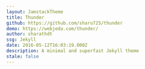 ```yaml
---
layout: JamstackTheme
title: Thunder
github: https://github.com/sharu725/thunder
demo: https://webjeda.com/thunder/
author: sharathdt
ssg: Jekyll
date: 2016-05-12T16:03:19.000Z
description: A minimal and superfast Jekyll theme
stale: false
---
```

